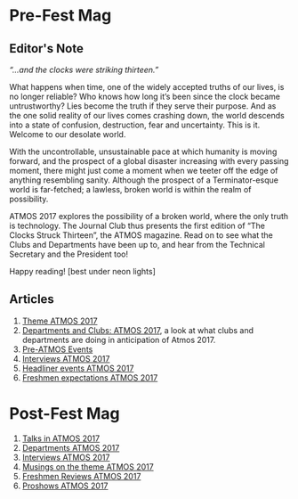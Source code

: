 <!-- TITLE: Atmos 2017 Magazines-->
<!-- SUBTITLE: Journal Club's special publication on ATMOS 2017. -->

# Pre-Fest Mag
## Editor's Note
*“...and the clocks were striking thirteen.”*

What happens when time, one of the widely accepted truths of our lives, is no longer reliable? Who knows how long it’s been since the clock became untrustworthy? Lies become the truth if they serve their purpose. And as the one solid reality of our lives comes crashing down, the world descends into a state of confusion, destruction, fear and uncertainty. This is it. Welcome to our desolate world.

With the uncontrollable, unsustainable pace at which humanity is moving forward, and the prospect of a global disaster increasing with every passing moment, there might just come a moment when we teeter off the edge of anything resembling sanity. Although the prospect of a Terminator-esque world is far-fetched; a lawless, broken world is within the realm of possibility.

ATMOS 2017 explores the possibility of a broken world, where the only truth is technology. The Journal Club thus presents the first edition of “The Clocks Struck Thirteen”, the ATMOS magazine. Read on to see what the Clubs and Departments have been up to, and hear from the Technical Secretary and the President too!

Happy reading!
[best under neon lights]

## Articles
1. [Theme ATMOS 2017](/news/fests/atmos-17/themes)
2. [Departments and Clubs: ATMOS 2017](news/fests/atmos-17/dept-club-work), a look at what clubs and departments are doing in anticipation of Atmos 2017.
3. [Pre-ATMOS Events](/news/fests/atmos-17/pre-atmos)
4. [Interviews ATMOS 2017](/news/fests/atmos-17/interviews)
5. [Headliner events ATMOS 2017](/news/fests/atmos-17/events)
6. [Freshmen expectations ATMOS 2017](/news/fests/atmos-17/expectations)

# Post-Fest Mag
1. [Talks in ATMOS 2017](/news/fests/atmos-17/talks)
2. [Departments ATMOS 2017](/news/fests/atmos-17/depts)
3. [Interviews ATMOS 2017](/news/fests/atmos-17/interview)
4. [Musings on the theme ATMOS 2017](/news/fests/atmos-17/theme)
5. [ Freshmen Reviews ATMOS 2017](/news/fests/atmos-17/reviews)
6. [Proshows ATMOS 2017](/news/fests/atmos-17/proshows)

